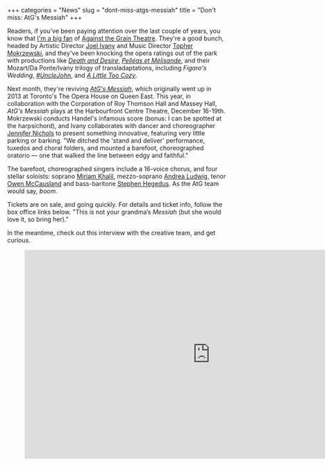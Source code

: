 +++
categories = "News"
slug = "dont-miss-atgs-messiah"
title = "Don&#039;t miss: AtG&#039;s Messiah"
+++

Readers, if you've been paying attention over the last couple of years, you know that [I'm a big fan](/banff-diaries-a-postlude/) of [Against the Grain Theatre](/scene/companies/against-the-grain-theatre/). They're a good bunch, headed by Artistic Director [Joel Ivany](/scene/people/joel-ivany/) and Music Director [Topher Mokrzewski](/scene/people/christopher-mokrzewski/), and they've been knocking the opera ratings out of the park with productions like [*Death and Desire*](/in-review-death-desire/), [*Pelléas et Mélisande*](/in-review-pelléas-et-mélisande/), and their Mozart/Da Ponte/Ivany trilogy of transladaptations, including *Figaro's Wedding*, [*#UncleJohn*](/unclejohn-the-toronto-story/), and [*A Little Too Cozy*](http://www.thestar.com/entertainment/stage/2015/08/04/against-the-grain-writes-operas-next-chapter.html).

Next month, they're reviving [*AtG's Messiah*](http://againstthegraintheatre.com/messiah/), which originally went up in 2013 at Toronto's The Opera House on Queen East. This year, in collaboration with the Corporation of Roy Thomson Hall and Massey Hall, *AtG's Messiah* plays at the Harbourfront Centre Theatre, December 16-19th. Mokrzewski conducts Handel's infamous score (bonus: I can be spotted at the harpsichord), and Ivany collaborates with dancer and choreographer [Jennifer Nichols](https://twitter.com/JennEMethod) to present something innovative, featuring very little parking or barking. "We ditched the 'stand and deliver' performance, tuxedos and choral folders, and mounted a barefoot, choreographed oratorio — one that walked the line between edgy and faithful."

The barefoot, choreographed singers include a 16-voice chorus, and four stellar soloists: soprano [Miriam Khalil](/scene/people/miriam-khalil/), mezzo-soprano [Andrea Ludwig](/scene/people/andrea-ludwig/), tenor [Owen McCausland](/scene/people/owen-mccausland/) and bass-baritone [Stephen Hegedus](/scene/people/stephen-hegedus/). As the AtG team would say, *boom*.

Tickets are on sale, and going quickly. For details and ticket info, follow the box office links below. "This is not your grandma’s *Messiah* (but she would love it, so bring her)." 

In the meantime, check out this interview with the creative team, and get curious.

<figure data-type="video">
<iframe width="854" height="480" src="https://www.youtube.com/embed/NgZYxQgwVwo" frameborder="0" allowfullscreen></iframe>
</figure>



